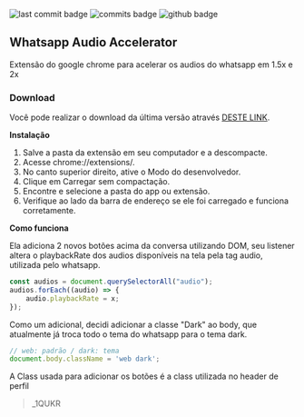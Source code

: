 ![last commit badge](https://badgen.net/github/last-commit/fddaineze/whatsapp-audio-accelerator) ![commits badge](https://badgen.net/github/commits/fddaineze/whatsapp-audio-accelerator) ![github badge](https://badgen.net/badge/icon/github?icon=github&label)


## Whatsapp Audio Accelerator

Extensão do google chrome para acelerar os audios do whatsapp em 1.5x e 2x

### Download

Você pode realizar o download da última versão através [DESTE LINK](https://drive.google.com/uc?export=download&id=1-m1ODwSwOl7LYktHoQG0GwsFtbABJTTU).

**Instalação**

1. Salve a pasta da extensão em seu computador e a descompacte.
2. Acesse chrome://extensions/.
3. No canto superior direito, ative o Modo do desenvolvedor.
4. Clique em Carregar sem compactação.
5. Encontre e selecione a pasta do app ou extensão.
6. Verifique ao lado da barra de endereço se ele foi carregado e funciona corretamente.

**Como funciona**

Ela adiciona 2 novos botões acima da conversa utilizando DOM, seu listener altera o playbackRate dos audios disponíveis na tela pela tag audio, utilizada pelo whatsapp.

```js
const audios = document.querySelectorAll("audio");
audios.forEach((audio) => {
    audio.playbackRate = x;
});
```

Como um adicional, decidi adicionar a classe "Dark" ao body, que atualmente já troca todo o tema do whatsapp para o tema dark.

```js
// web: padrão / dark: tema
document.body.className = 'web dark';
```

A Class usada para adicionar os botões é a class utilizada no header de perfil
> _1QUKR